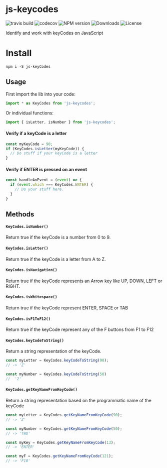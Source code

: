 js-keycodes
===========
![travis build](https://api.travis-ci.com/carlos-algms/js-keycodes.svg?branch=master)
![codecov](https://codecov.io/gh/carlos-algms/js-keycodes/branch/master/graph/badge.svg)
![NPM version](https://img.shields.io/npm/v/js-keycodes.svg)
![Downloads](https://img.shields.io/npm/dy/js-keycodes.svg)
![License](https://img.shields.io/npm/l/js-keycodes.svg)

Identify and work with keyCodes on JavaScript

# Install

```shell
npm i -S js-keyCodes
```

## Usage

First import the lib into your code:

```javascript
import * as KeyCodes from 'js-keycodes';
```

Or individual functions:

```javascript
import { isLetter, isNumber } from 'js-keycodes';
```

#### Verify if a keyCode is a letter

```javascript
const myKeyCode = 90;
if (KeyCodes.isLetter(myKeyCode)) {
  // Do stuff if your keyCode is a letter
}
```

#### Verify if ENTER is pressed on an event

```js
const handleAnEvent = (event) => {
  if (event.which === KeyCodes.ENTER) {
    // Do your stuff here.
  }
}
```

## Methods

#### `KeyCodes.isNumber()`
Return true if the keyCode is a number from 0 to 9.

#### `KeyCodes.isLetter()`
Return true if the keyCode is a letter from A to Z.

#### `KeyCodes.isNavigation()`
Return true if the keyCode represents an Arrow key like UP, DOWN, LEFT or RIGHT.

#### `KeyCodes.isWhitespace()`
Return true if the keyCode represent ENTER, SPACE or TAB

#### `KeyCodes.isF1ToF12()`
Return true if the keyCode represent any of the F buttons from F1 to F12

#### `KeyCodes.keyCodeToString()`
Return a string representation of the keyCode.

```javascript
const myLetter = KeyCodes.keyCodeToString(90);
// -> 'Z'

const myNumber = KeyCodes.keyCodeToString(50)
//  '2'
```

#### `KeyCodes.getKeyNameFromKeyCode()`
Return a string representation based on the programmatic name of the keyCode
```javascript
const myLetter = KeyCodes.getKeyNameFromKeyCode(90);
// -> 'Z'

const myNumber = KeyCodes.getKeyNameFromKeyCode(50);
// -> 'TWO'

const myKey = KeyCodes.getKeyNameFromKeyCode(13);
// -> 'ENTER'

const myF = KeyCodes.getKeyNameFromKeyCode(121);
// -> 'F10'
```


